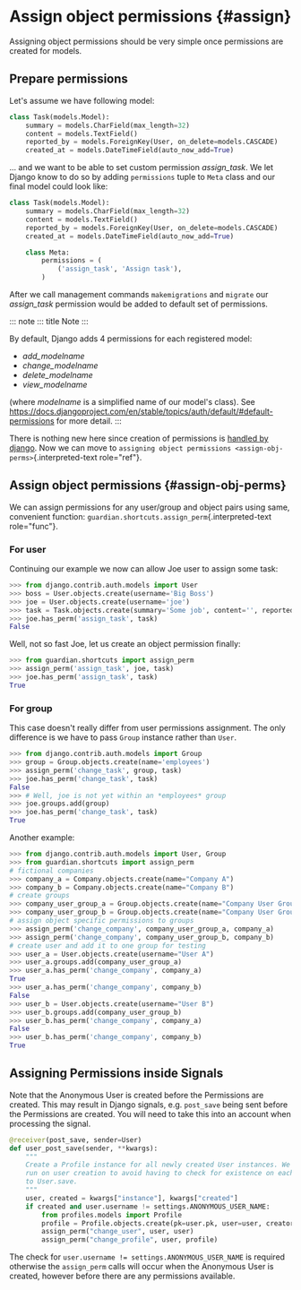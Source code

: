 # Assign object permissions {#assign}

Assigning object permissions should be very simple once permissions are
created for models.

## Prepare permissions

Let\'s assume we have following model:

``` python
class Task(models.Model):
    summary = models.CharField(max_length=32)
    content = models.TextField()
    reported_by = models.ForeignKey(User, on_delete=models.CASCADE)
    created_at = models.DateTimeField(auto_now_add=True)
```

\... and we want to be able to set custom permission *assign_task*. We
let Django know to do so by adding `permissions` tuple to `Meta` class
and our final model could look like:

``` python
class Task(models.Model):
    summary = models.CharField(max_length=32)
    content = models.TextField()
    reported_by = models.ForeignKey(User, on_delete=models.CASCADE)
    created_at = models.DateTimeField(auto_now_add=True)

    class Meta:
        permissions = (
            ('assign_task', 'Assign task'),
        )
```

After we call management commands `makemigrations` and `migrate` our
*assign_task* permission would be added to default set of permissions.

::: note
::: title
Note
:::

By default, Django adds 4 permissions for each registered model:

-   *add_modelname*
-   *change_modelname*
-   *delete_modelname*
-   *view_modelname*

(where *modelname* is a simplified name of our model\'s class). See
<https://docs.djangoproject.com/en/stable/topics/auth/default/#default-permissions>
for more detail.
:::

There is nothing new here since creation of permissions is [handled by
django](https://docs.djangoproject.com/en/stable/topics/auth/). Now we
can move to
`assigning object permissions <assign-obj-perms>`{.interpreted-text
role="ref"}.

## Assign object permissions {#assign-obj-perms}

We can assign permissions for any user/group and object pairs using
same, convenient function:
`guardian.shortcuts.assign_perm`{.interpreted-text role="func"}.

### For user

Continuing our example we now can allow Joe user to assign some task:

``` python
>>> from django.contrib.auth.models import User
>>> boss = User.objects.create(username='Big Boss')
>>> joe = User.objects.create(username='joe')
>>> task = Task.objects.create(summary='Some job', content='', reported_by=boss)
>>> joe.has_perm('assign_task', task)
False
```

Well, not so fast Joe, let us create an object permission finally:

``` python
>>> from guardian.shortcuts import assign_perm
>>> assign_perm('assign_task', joe, task)
>>> joe.has_perm('assign_task', task)
True
```

### For group

This case doesn\'t really differ from user permissions assignment. The
only difference is we have to pass `Group` instance rather than `User`.

``` python
>>> from django.contrib.auth.models import Group
>>> group = Group.objects.create(name='employees')
>>> assign_perm('change_task', group, task)
>>> joe.has_perm('change_task', task)
False
>>> # Well, joe is not yet within an *employees* group
>>> joe.groups.add(group)
>>> joe.has_perm('change_task', task)
True
```

Another example:

``` python
>>> from django.contrib.auth.models import User, Group
>>> from guardian.shortcuts import assign_perm
# fictional companies
>>> company_a = Company.objects.create(name="Company A")
>>> company_b = Company.objects.create(name="Company B")
# create groups
>>> company_user_group_a = Group.objects.create(name="Company User Group A")
>>> company_user_group_b = Group.objects.create(name="Company User Group B")
# assign object specific permissions to groups
>>> assign_perm('change_company', company_user_group_a, company_a)
>>> assign_perm('change_company', company_user_group_b, company_b)
# create user and add it to one group for testing
>>> user_a = User.objects.create(username="User A")
>>> user_a.groups.add(company_user_group_a)
>>> user_a.has_perm('change_company', company_a)
True
>>> user_a.has_perm('change_company', company_b)
False
>>> user_b = User.objects.create(username="User B")
>>> user_b.groups.add(company_user_group_b)
>>> user_b.has_perm('change_company', company_a)
False
>>> user_b.has_perm('change_company', company_b)
True
```

## Assigning Permissions inside Signals

Note that the Anonymous User is created before the Permissions are
created. This may result in Django signals, e.g. `post_save` being sent
before the Permissions are created. You will need to take this into an
account when processing the signal.

``` python
@receiver(post_save, sender=User)
def user_post_save(sender, **kwargs):
    """
    Create a Profile instance for all newly created User instances. We only
    run on user creation to avoid having to check for existence on each call
    to User.save.
    """
    user, created = kwargs["instance"], kwargs["created"]
    if created and user.username != settings.ANONYMOUS_USER_NAME:
        from profiles.models import Profile
        profile = Profile.objects.create(pk=user.pk, user=user, creator=user)
        assign_perm("change_user", user, user)
        assign_perm("change_profile", user, profile)
```

The check for `user.username != settings.ANONYMOUS_USER_NAME` is
required otherwise the `assign_perm` calls will occur when the Anonymous
User is created, however before there are any permissions available.

